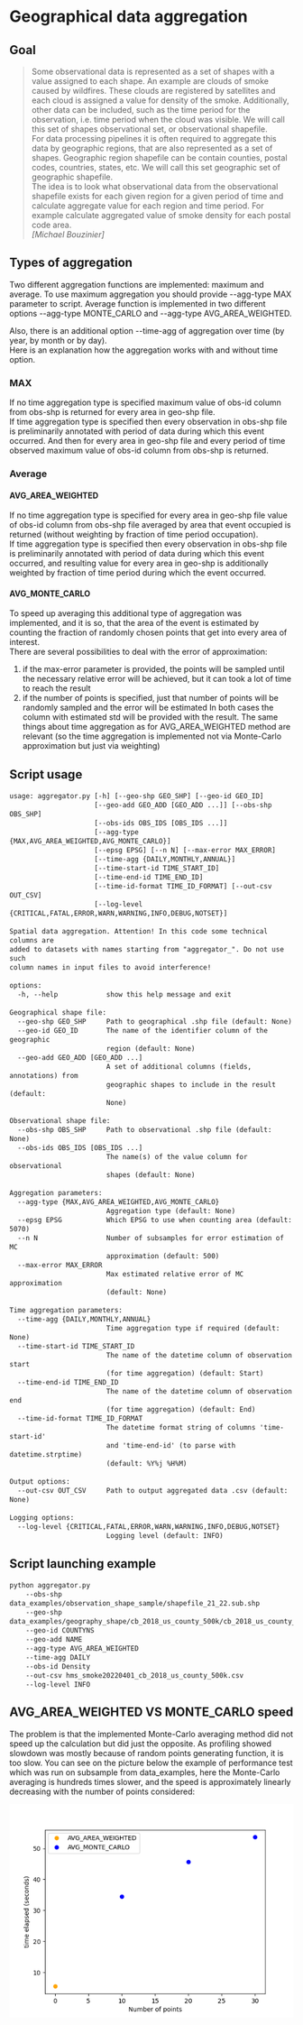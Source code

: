 # Geographical data aggregation
## Goal
> Some observational data is represented as a set of shapes with a value assigned to each shape. An example are clouds of smoke caused by wildfires. These clouds are registered by satellites and each cloud is assigned a value for density of the smoke. Additionally, other data can be included, such as the time period for the observation, i.e. time period when the cloud was visible. We will call this set of shapes observational set, or observational shapefile.  
> For data processing pipelines it is often required to aggregate this data by geographic regions, that are also represented as a set of shapes. Geographic region shapefile can be contain counties, postal codes, countries, states, etc. We will call this set geographic set of geographic shapefile.  
> The idea is to look what observational data from the observational shapefile exists for each given region for a given period of time and calculate aggregate value for each region and time period. For example calculate aggregated value of smoke density for each postal code area.  
> <cite>[Michael Bouzinier]</cite>

## Types of aggregation
Two different aggregation functions are implemented: maximum and average. 
To use maximum aggregation you should provide --agg-type MAX parameter to script.
Average function is implemented in two different options --agg-type MONTE_CARLO and --agg-type AVG_AREA_WEIGHTED.

Also, there is an additional option --time-agg of aggregation over time (by year, by month or by day).  
Here is an explanation how the aggregation works with and without time option.
### MAX
If no time aggregation type is specified maximum value of obs-id column from obs-shp is returned for every area in geo-shp file.  
If time aggregation type is specified then every observation in obs-shp file is preliminarily annotated with period of data 
during which this event occurred. And then for every area in geo-shp file and every period of time observed maximum value 
of obs-id column from obs-shp is returned. 
### Average
#### AVG_AREA_WEIGHTED
If no time aggregation type is specified for every area in geo-shp file value of obs-id column from obs-shp file 
averaged by area that event occupied is returned (without weighting by fraction of time period occupation).  
If time aggregation type is specified then every observation in obs-shp file is preliminarily annotated with period of data 
during which this event occurred, and resulting value for every area in geo-shp is additionally weighted by 
fraction of time period during which the event occurred. 
#### AVG_MONTE_CARLO
To speed up averaging this additional type of aggregation was implemented, and it is so, that the area 
of the event is estimated by counting the fraction of randomly chosen points that get into every area of interest.  
There are several possibilities to deal with the error of approximation:
1) if the max-error parameter is provided, the points will be sampled until the necessary relative error will be achieved, but it can took a lot of time to reach the result
2) if the number of points is specified, just that number of points will be randomly sampled and the error will be estimated 
In both cases the column with estimated std will be provided with the result.
The same things about time aggregation as for AVG_AREA_WEIGHTED method are relevant 
(so the time aggregation is implemented not via Monte-Carlo approximation but just via weighting)

## Script usage
```
usage: aggregator.py [-h] [--geo-shp GEO_SHP] [--geo-id GEO_ID]
                     [--geo-add GEO_ADD [GEO_ADD ...]] [--obs-shp OBS_SHP]
                     [--obs-ids OBS_IDS [OBS_IDS ...]]
                     [--agg-type {MAX,AVG_AREA_WEIGHTED,AVG_MONTE_CARLO}]
                     [--epsg EPSG] [--n N] [--max-error MAX_ERROR]
                     [--time-agg {DAILY,MONTHLY,ANNUAL}]
                     [--time-start-id TIME_START_ID]
                     [--time-end-id TIME_END_ID]
                     [--time-id-format TIME_ID_FORMAT] [--out-csv OUT_CSV]
                     [--log-level {CRITICAL,FATAL,ERROR,WARN,WARNING,INFO,DEBUG,NOTSET}]

Spatial data aggregation. Attention! In this code some technical columns are
added to datasets with names starting from "aggregator_". Do not use such
column names in input files to avoid interference!

options:
  -h, --help            show this help message and exit

Geographical shape file:
  --geo-shp GEO_SHP     Path to geographical .shp file (default: None)
  --geo-id GEO_ID       The name of the identifier column of the geographic
                        region (default: None)
  --geo-add GEO_ADD [GEO_ADD ...]
                        A set of additional columns (fields, annotations) from
                        geographic shapes to include in the result (default:
                        None)

Observational shape file:
  --obs-shp OBS_SHP     Path to observational .shp file (default: None)
  --obs-ids OBS_IDS [OBS_IDS ...]
                        The name(s) of the value column for observational
                        shapes (default: None)

Aggregation parameters:
  --agg-type {MAX,AVG_AREA_WEIGHTED,AVG_MONTE_CARLO}
                        Aggregation type (default: None)
  --epsg EPSG           Which EPSG to use when counting area (default: 5070)
  --n N                 Number of subsamples for error estimation of MC
                        approximation (default: 500)
  --max-error MAX_ERROR
                        Max estimated relative error of MC approximation
                        (default: None)

Time aggregation parameters:
  --time-agg {DAILY,MONTHLY,ANNUAL}
                        Time aggregation type if required (default: None)
  --time-start-id TIME_START_ID
                        The name of the datetime column of observation start
                        (for time aggregation) (default: Start)
  --time-end-id TIME_END_ID
                        The name of the datetime column of observation end
                        (for time aggregation) (default: End)
  --time-id-format TIME_ID_FORMAT
                        The datetime format string of columns 'time-start-id'
                        and 'time-end-id' (to parse with datetime.strptime)
                        (default: %Y%j %H%M)

Output options:
  --out-csv OUT_CSV     Path to output aggregated data .csv (default: None)

Logging options:
  --log-level {CRITICAL,FATAL,ERROR,WARN,WARNING,INFO,DEBUG,NOTSET}
                        Logging level (default: INFO)
```
## Script launching example
```
python aggregator.py
    --obs-shp data_examples/observation_shape_sample/shapefile_21_22.sub.shp
    --geo-shp data_examples/geography_shape/cb_2018_us_county_500k/cb_2018_us_county_500k.shp
    --geo-id COUNTYNS
    --geo-add NAME
    --agg-type AVG_AREA_WEIGHTED
    --time-agg DAILY
    --obs-id Density
    --out-csv hms_smoke20220401_cb_2018_us_county_500k.csv
    --log-level INFO
```
## AVG_AREA_WEIGHTED VS MONTE_CARLO speed
The problem is that the implemented Monte-Carlo averaging method did not speed up the calculation but did just the opposite.
As profiling showed slowdown was mostly because of random points generating function, it is too slow.
You can see on the picture below the example of performance test which was run on subsample from data_examples, 
here the Monte-Carlo averaging is hundreds times slower, and the speed is approximately linearly decreasing 
with the number of points considered:

![plot](./performance_test.png)